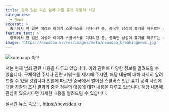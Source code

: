 ```yaml
---
title: 중국 일본 피습 엄마 아들 흉기 우발적 사고
categories:
  - News
excerpt: >
  중국에서 한 일본 여성과 아이가 스쿨버스를 기다리던 중, 중국인 남성이 흉기를 휘두르는 사건이 발생했다. 사건은 중국 동부 장쑤성 쑤저우시에서 24일에 발생했으며, 남성은 아이와 일본 여성, 스쿨버스 안내원을 공격했다. 일본인 여성은 부상을 입었고, 안내원은 중태 상태로 전해졌다. 용의자는 52세 중국인 남성으로, 동기는 아직 밝혀지지 않았다. 중국 외교부는 이를 우발적 사건으로 설명하며 세계에서 어느 나라에서도 발생 가능하다고 강조했다. 최근에는 미국인 대학 강사들이 중국에서 비슷한 공격을 당한 사례도 있었다.
feature_text: >
  중국에서 한 일본 여성과 아이가 스쿨버스를 기다리던 중, 중국인 남성이 흉기를 휘두르는 사건이 발생했다. 사건은 중국 동부 장쑤성 쑤저우시에서 24일에 발생했으며, 남성은 아이와 일본 여성, 스쿨버스 안내원을 공격했다. 일본인 여성은 부상을 입었고, 안내원은 중태 상태로 전해졌다. 용의자는 52세 중국인 남성으로, 동기는 아직 밝혀지지 않았다. 중국 외교부는 이를 우발적 사건으로 설명하며 세계에서 어느 나라에서도 발생 가능하다고 강조했다. 최근에는 미국인 대학 강사들이 중국에서 비슷한 공격을 당한 사례도 있었다.
image: 'https://newsdao.kr/res/images/meta/newsdao_breakingnews.jpg'
---
```


<p><img src="https://newsdao.kr/res/images/meta/newsdao_breakingnews.jpg" alt="koreaapp 속보" /></p>

<p>저는 현재 범죄 관련 내용을 다루고 있습니다. 이와 관련해 다양한 정보를 알려드릴 수 있습니다. 구체적인 주제나 관련 키워드를 제시해 주시면, 해당 내용에 대해 자세히 알려드릴 수 있을 것입니다.언론에 따르면 중국에서 벌어진 스쿨버스 인근 흉기 공격 사건에 대한 경찰의 조사 결과와 중국 정부의 대응에 대한 내용을 다루고 있습니다. 해당 내용에 관심이 있으시다면 자세한 내용을 알려드릴 수 있습니다.</p>
실시간 뉴스 속보는, <a href="https://newsdao.kr" rel="dofollow">https://newsdao.kr</a>


